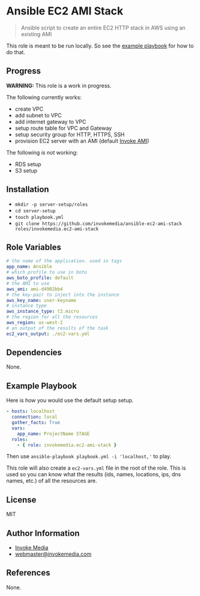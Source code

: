 Ansible EC2 AMI Stack
======================

> Ansible script to create an entire EC2 HTTP stack in AWS using an existing AMI

This role is meant to be run locally. So see the [example playbook](#example-playbook) for how to do that.

Progress
--------

**WARNING:** This role is a work in progress.

The following currently works:

* create VPC
* add subnet to VPC
* add internet gateway to VPC
* setup route table for VPC and Gateway
* setup security group for HTTP, HTTPS, SSH
* provision EC2 server with an AMI (default [Invoke AMI](https://github.com/invokemedia/settler-ami-provision))

The following _is not_ working:

* RDS setup
* S3 setup

Installation
------------

* `mkdir -p server-setup/roles`
* `cd server-setup`
* `touch playbook.yml`
* `git clone https://github.com/invokemedia/ansible-ec2-ami-stack roles/invokemedia.ec2-ami-stack`

Role Variables
--------------

```yaml
# the name of the application. used in tags
app_name: Ansible
# which profile to use in boto
aws_boto_profile: default
# the AMI to use
aws_ami: ami-d4902bb4
# the key-pair to inject into the instance
aws_key_name: user-keyname
# instance type
aws_instance_type: t2.micro
# the region for all the resources
aws_region: us-west-2
# an output of the results of the task
ec2_vars_output: ./ec2-vars.yml
```

Dependencies
------------

None.

Example Playbook
-------------------------

Here is how you would use the default setup setup.

```yaml
- hosts: localhost
  connection: local
  gather_facts: True
  vars:
    app_name: ProjectName STAGE
  roles:
    - { role: invokemedia.ec2-ami-stack }
```

Then use `ansible-playbook playbook.yml -i 'localhost,'` to play.

This role will also create a `ec2-vars.yml` file in the root of the role. This is used so you can know what the results (ids, names, locations, ips, dns names, etc.) of all the resources are.

License
-------

MIT

Author Information
------------------

* [Invoke Media](http://www.invokemedia.com/)
* <webmaster@invokemedia.com>

References
----------

None.
